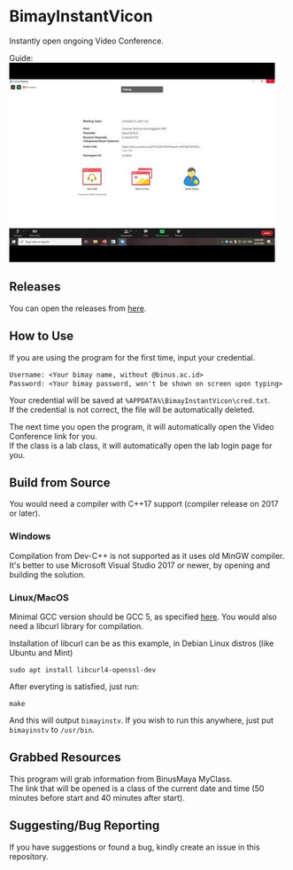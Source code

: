 # BimayInstantVicon

Instantly open ongoing Video Conference.

Guide:  
[![Youtube Video Link](youtube.jpg)](https://youtu.be/45hP3AvikB8 "Click to watch")

## Releases

You can open the releases from [here](https://github.com/ayangd/BimayInstantVicon/releases).

## How to Use

If you are using the program for the first time, input your credential.

    Username: <Your bimay name, without @binus.ac.id>
    Password: <Your bimay password, won't be shown on screen upon typing>

Your credential will be saved at `%APPDATA%\BimayInstantVicon\cred.txt`.  
If the credential is not correct, the file will be automatically deleted.

The next time you open the program, it will automatically open the Video Conference link for you.  
If the class is a lab class, it will automatically open the lab login page for you.

## Build from Source

You would need a compiler with C++17 support (compiler release on 2017 or later).

### Windows

Compilation from Dev-C++ is not supported as it uses old MinGW compiler. It's better to use Microsoft Visual Studio 2017 or newer, by opening and building the solution.

### Linux/MacOS

Minimal GCC version should be GCC 5, as specified [here](https://gcc.gnu.org/projects/cxx-status.html#cxx17). You would also need a libcurl library for compilation.

Installation of libcurl can be as this example, in Debian Linux distros (like Ubuntu and Mint)

    sudo apt install libcurl4-openssl-dev

After everyting is satisfied, just run:

    make

And this will output `bimayinstv`. If you wish to run this anywhere, just put `bimayinstv` to `/usr/bin`.

## Grabbed Resources

This program will grab information from BinusMaya MyClass.  
The link that will be opened is a class of the current date and time (50 minutes before start and 40 minutes after start).

## Suggesting/Bug Reporting

If you have suggestions or found a bug, kindly create an issue in this repository.